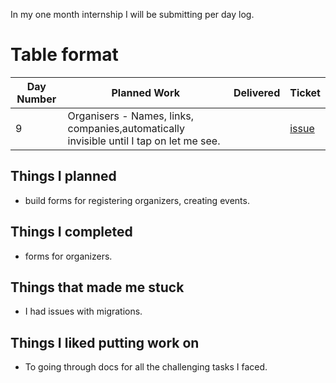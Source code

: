 In my one month internship I will be submitting per day log.

# Table format
| Day Number  |  Planned Work | Delivered| Ticket |
|---|---|---|---|
| 9 | Organisers - Names, links, companies,automatically invisible until I tap on let me see.  |   | [issue](https://github.com/tapaswenipathak/CFP/issues/24)  |


## Things I planned
- build forms for registering organizers, creating events.

## Things I completed
- forms for organizers.

## Things that made me stuck
- I had issues with migrations.

## Things I liked putting work on 
- To going through docs for all the challenging tasks I faced.
